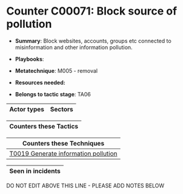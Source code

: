 # Counter C00071: Block source of pollution

* **Summary**: Block websites, accounts, groups etc connected to misinformation and other information pollution. 

* **Playbooks**: 

* **Metatechnique**: M005 - removal

* **Resources needed:** 

* **Belongs to tactic stage**: TA06


| Actor types | Sectors |
| ----------- | ------- |



| Counters these Tactics |
| ---------------------- |



| Counters these Techniques |
| ------------------------- |
| [T0019 Generate information pollution](../generated_pages/techniques/T0019.md) |



| Seen in incidents |
| ----------------- |


DO NOT EDIT ABOVE THIS LINE - PLEASE ADD NOTES BELOW